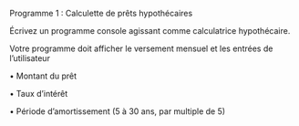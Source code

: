 Programme 1 : Calculette de prêts hypothécaires

Écrivez un programme console agissant comme calculatrice hypothécaire.

Votre programme doit afficher le versement mensuel et les entrées de l’utilisateur

• Montant du prêt

• Taux d’intérêt

• Période d’amortissement (5 à 30 ans, par multiple de 5)
